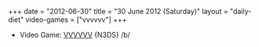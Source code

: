 +++
date = "2012-06-30"
title = "30 June 2012 (Saturday)"
layout = "daily-diet"
video-games = ["vvvvvv"]
+++

<ul>
<li class="entry video-games">Video Game: <a href="/video-games/vvvvvv">VVVVVV</a> {N3DS} /b/</li>
</ul>